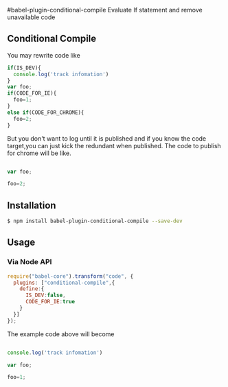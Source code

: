 #babel-plugin-conditional-compile
Evaluate If statement and remove unavailable code
## Conditional Compile
You may rewrite code like
```javascript
if(IS_DEV){
  console.log('track infomation')
}
var foo;
if(CODE_FOR_IE){
  foo=1;
}
else if(CODE_FOR_CHROME){
  foo=2;
}
```
But you don't want to log until it is published and
if you know the code target,you can just kick the redundant when published.
The code to publish for chrome will be like.
```javascript

var foo;

foo=2;

```

## Installation

```sh
$ npm install babel-plugin-conditional-compile --save-dev
```

## Usage

### Via Node API

```javascript
require("babel-core").transform("code", {
  plugins: ["conditional-compile",{
    define:{
      IS_DEV:false,
      CODE_FOR_IE:true
    }
  }]
});
```
The example code above will become

```javascript

console.log('track infomation')

var foo;

foo=1;

```
